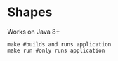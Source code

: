 # Shapes

Works on Java 8+

```
make #builds and runs application
make run #only runs application
```
